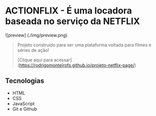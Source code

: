 # ACTIONFLIX - É uma locadora baseada no serviço da NETFLIX

![preview] (./img/preview.png)

> Projeto construído para ser uma plataforma voltada para filmes e séries de ação!
>
> [Clique aqui para acessar] (https://rodrigomonteirofs.github.io/projeto-netflix-page/)

##  Tecnologias

* HTML
* CSS
* JavaScript
* Git e Github
